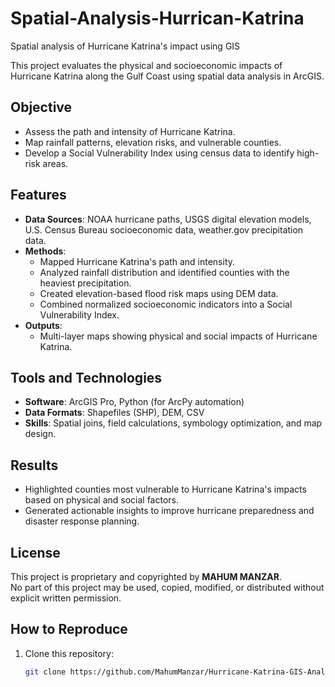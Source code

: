 # Spatial-Analysis-Hurrican-Katrina
Spatial analysis of Hurricane Katrina's impact using GIS

This project evaluates the physical and socioeconomic impacts of Hurricane Katrina along the Gulf Coast using spatial data analysis in ArcGIS.

## Objective
- Assess the path and intensity of Hurricane Katrina.
- Map rainfall patterns, elevation risks, and vulnerable counties.
- Develop a Social Vulnerability Index using census data to identify high-risk areas.

## Features
- **Data Sources**: NOAA hurricane paths, USGS digital elevation models, U.S. Census Bureau socioeconomic data, weather.gov precipitation data.
- **Methods**:
  - Mapped Hurricane Katrina's path and intensity.
  - Analyzed rainfall distribution and identified counties with the heaviest precipitation.
  - Created elevation-based flood risk maps using DEM data.
  - Combined normalized socioeconomic indicators into a Social Vulnerability Index.
- **Outputs**:
  - Multi-layer maps showing physical and social impacts of Hurricane Katrina.

## Tools and Technologies
- **Software**: ArcGIS Pro, Python (for ArcPy automation)
- **Data Formats**: Shapefiles (SHP), DEM, CSV
- **Skills**: Spatial joins, field calculations, symbology optimization, and map design.

## Results
- Highlighted counties most vulnerable to Hurricane Katrina's impacts based on physical and social factors.
- Generated actionable insights to improve hurricane preparedness and disaster response planning.

## License  
This project is proprietary and copyrighted by **MAHUM MANZAR**.  
No part of this project may be used, copied, modified, or distributed without explicit written permission.  


## How to Reproduce
1. Clone this repository:
   ```bash
   git clone https://github.com/MahumManzar/Hurricane-Katrina-GIS-Analysis.git
